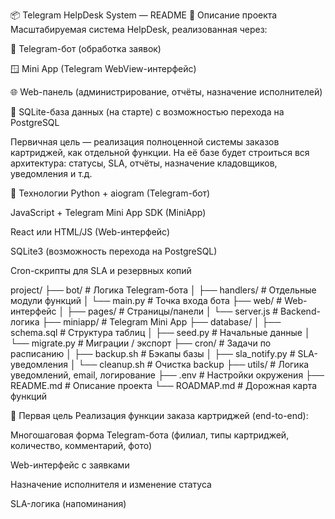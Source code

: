 📦 Telegram HelpDesk System — README
🧩 Описание проекта
Масштабируемая система HelpDesk, реализованная через:

🤖 Telegram-бот (обработка заявок)

🪟 Mini App (Telegram WebView-интерфейс)

🌐 Web-панель (администрирование, отчёты, назначение исполнителей)

💾 SQLite-база данных (на старте) с возможностью перехода на PostgreSQL

Первичная цель — реализация полноценной системы заказов картриджей, как отдельной функции. На её базе будет строиться вся архитектура: статусы, SLA, отчёты, назначение кладовщиков, уведомления и т.д.

🔧 Технологии
Python + aiogram (Telegram-бот)

JavaScript + Telegram Mini App SDK (MiniApp)

React или HTML/JS (Web-интерфейс)

SQLite3 (возможность перехода на PostgreSQL)

Cron-скрипты для SLA и резервных копий

project/
├── bot/                  # Логика Telegram-бота
│   ├── handlers/         # Отдельные модули функций
│   └── main.py           # Точка входа бота
├── web/                  # Web-интерфейс
│   ├── pages/            # Страницы/панели
│   └── server.js         # Backend-логика
├── miniapp/              # Telegram Mini App
├── database/
│   ├── schema.sql        # Структура таблиц
│   ├── seed.py           # Начальные данные
│   └── migrate.py        # Миграции / экспорт
├── cron/                 # Задачи по расписанию
│   ├── backup.sh         # Бэкапы базы
│   ├── sla_notify.py     # SLA-уведомления
│   └── cleanup.sh        # Очистка backup
├── utils/                # Логика уведомлений, email, логирование
├── .env                  # Настройки окружения
├── README.md             # Описание проекта
└── ROADMAP.md            # Дорожная карта функций

🚀 Первая цель
Реализация функции заказа картриджей (end-to-end):

Многошаговая форма Telegram-бота (филиал, типы картриджей, количество, комментарий, фото)

Web-интерфейс с заявками

Назначение исполнителя и изменение статуса

SLA-логика (напоминания)

